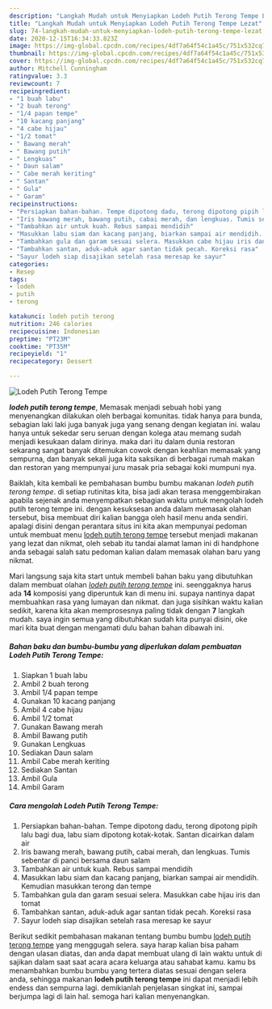 ```yaml
---
description: "Langkah Mudah untuk Menyiapkan Lodeh Putih Terong Tempe Lezat"
title: "Langkah Mudah untuk Menyiapkan Lodeh Putih Terong Tempe Lezat"
slug: 74-langkah-mudah-untuk-menyiapkan-lodeh-putih-terong-tempe-lezat
date: 2020-12-15T16:34:33.823Z
image: https://img-global.cpcdn.com/recipes/4df7a64f54c1a45c/751x532cq70/lodeh-putih-terong-tempe-foto-resep-utama.jpg
thumbnail: https://img-global.cpcdn.com/recipes/4df7a64f54c1a45c/751x532cq70/lodeh-putih-terong-tempe-foto-resep-utama.jpg
cover: https://img-global.cpcdn.com/recipes/4df7a64f54c1a45c/751x532cq70/lodeh-putih-terong-tempe-foto-resep-utama.jpg
author: Mitchell Cunningham
ratingvalue: 3.3
reviewcount: 7
recipeingredient:
- "1 buah labu"
- "2 buah terong"
- "1/4 papan tempe"
- "10 kacang panjang"
- "4 cabe hijau"
- "1/2 tomat"
- " Bawang merah"
- " Bawang putih"
- " Lengkuas"
- " Daun salam"
- " Cabe merah keriting"
- " Santan"
- " Gula"
- " Garam"
recipeinstructions:
- "Persiapkan bahan-bahan. Tempe dipotong dadu, terong dipotong pipih lalu bagi dua, labu siam dipotong kotak-kotak. Santan dicairkan dalam air"
- "Iris bawang merah, bawang putih, cabai merah, dan lengkuas. Tumis sebentar di panci bersama daun salam"
- "Tambahkan air untuk kuah. Rebus sampai mendidih"
- "Masukkan labu siam dan kacang panjang, biarkan sampai air mendidih. Kemudian masukkan terong dan tempe"
- "Tambahkan gula dan garam sesuai selera. Masukkan cabe hijau iris dan tomat"
- "Tambahkan santan, aduk-aduk agar santan tidak pecah. Koreksi rasa"
- "Sayur lodeh siap disajikan setelah rasa meresap ke sayur"
categories:
- Resep
tags:
- lodeh
- putih
- terong

katakunci: lodeh putih terong 
nutrition: 246 calories
recipecuisine: Indonesian
preptime: "PT23M"
cooktime: "PT35M"
recipeyield: "1"
recipecategory: Dessert

---
```



![Lodeh Putih Terong Tempe](https://img-global.cpcdn.com/recipes/4df7a64f54c1a45c/751x532cq70/lodeh-putih-terong-tempe-foto-resep-utama.jpg)

<b><i>lodeh putih terong tempe</i></b>, Memasak menjadi sebuah hobi yang menyenangkan dilakukan oleh berbagai komunitas. tidak hanya para bunda, sebagian laki laki juga banyak juga yang senang dengan kegiatan ini. walau hanya untuk sekedar seru seruan dengan kolega atau memang sudah menjadi kesukaan dalam dirinya. maka dari itu dalam dunia restoran sekarang sangat banyak ditemukan cowok dengan keahlian memasak yang sempurna, dan banyak sekali juga kita saksikan di berbagai rumah makan dan restoran yang mempunyai juru masak pria sebagai koki mumpuni nya.



Baiklah, kita kembali ke pembahasan bumbu bumbu makanan <i>lodeh putih terong tempe</i>. di setiap rutinitas kita, bisa jadi akan terasa menggembirakan apabila sejenak anda menyempatkan sebagian waktu untuk mengolah lodeh putih terong tempe ini. dengan kesuksesan anda dalam memasak olahan tersebut, bisa membuat diri kalian bangga oleh hasil menu anda sendiri. apalagi disini dengan perantara situs ini kita akan mempunyai pedoman untuk membuat menu <u>lodeh putih terong tempe</u> tersebut menjadi makanan yang lezat dan nikmat, oleh sebab itu tandai alamat laman ini di handphone anda sebagai salah satu pedoman kalian dalam memasak olahan baru yang nikmat.


Mari langsung saja kita start untuk membeli bahan baku yang dibutuhkan dalam membuat olahan <u><i>lodeh putih terong tempe</i></u> ini. seenggaknya harus ada <b>14</b> komposisi yang diperuntuk kan di menu ini. supaya nantinya dapat membuahkan rasa yang lumayan dan nikmat. dan juga sisihkan waktu kalian sedikit, karena kita akan memprosesnya paling tidak dengan <b>7</b> langkah mudah. saya ingin semua yang dibutuhkan sudah kita punyai disini, oke mari kita buat dengan mengamati dulu bahan bahan dibawah ini.

<!--inarticleads1-->

##### Bahan baku dan bumbu-bumbu yang diperlukan dalam pembuatan Lodeh Putih Terong Tempe:

1. Siapkan 1 buah labu
1. Ambil 2 buah terong
1. Ambil 1/4 papan tempe
1. Gunakan 10 kacang panjang
1. Ambil 4 cabe hijau
1. Ambil 1/2 tomat
1. Gunakan  Bawang merah
1. Ambil  Bawang putih
1. Gunakan  Lengkuas
1. Sediakan  Daun salam
1. Ambil  Cabe merah keriting
1. Sediakan  Santan
1. Ambil  Gula
1. Ambil  Garam




<!--inarticleads2-->

##### Cara mengolah Lodeh Putih Terong Tempe:

1. Persiapkan bahan-bahan. Tempe dipotong dadu, terong dipotong pipih lalu bagi dua, labu siam dipotong kotak-kotak. Santan dicairkan dalam air
1. Iris bawang merah, bawang putih, cabai merah, dan lengkuas. Tumis sebentar di panci bersama daun salam
1. Tambahkan air untuk kuah. Rebus sampai mendidih
1. Masukkan labu siam dan kacang panjang, biarkan sampai air mendidih. Kemudian masukkan terong dan tempe
1. Tambahkan gula dan garam sesuai selera. Masukkan cabe hijau iris dan tomat
1. Tambahkan santan, aduk-aduk agar santan tidak pecah. Koreksi rasa
1. Sayur lodeh siap disajikan setelah rasa meresap ke sayur




Berikut sedikit pembahasan makanan tentang bumbu bumbu <u>lodeh putih terong tempe</u> yang menggugah selera. saya harap kalian bisa paham dengan ulasan diatas, dan anda dapat membuat ulang di lain waktu untuk di sajikan dalam saat saat acara acara keluarga atau sahabat kamu. kamu bs menambahkan bumbu bumbu yang tertera diatas sesuai dengan selera anda, sehingga makanan <b>lodeh putih terong tempe</b> ini dapat menjadi lebih endess dan sempurna lagi. demikianlah penjelasan singkat ini, sampai berjumpa lagi di lain hal. semoga hari kalian menyenangkan.
